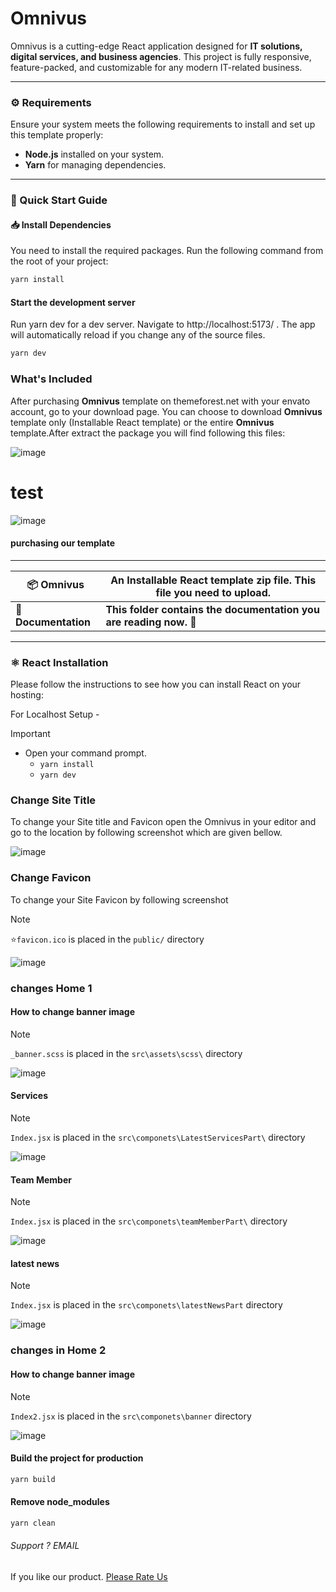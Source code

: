 

# Omnivus  

Omnivus is a cutting-edge React application designed for **IT solutions, digital services, and business agencies**. This project is fully responsive, feature-packed, and customizable for any modern IT-related business.  

---

### ⚙️ Requirements  

Ensure your system meets the following requirements to install and set up this template properly:  
- **Node.js** installed on your system.  
- **Yarn** for managing dependencies.  

---

### 🚀 Quick Start Guide  

#### 📥 Install Dependencies  

You need to install the required packages. Run the following command from the root of your project:  
```bash
yarn install
```

#### Start the development server

Run yarn dev for a dev server. Navigate to http://localhost:5173/ . The app will automatically reload if you change any of the source files. 
```bash
yarn dev
```

### What's Included
After purchasing __Omnivus__ template on themeforest.net with your envato account, go to your download page. You can choose to download __Omnivus__ template only (Installable React template) or the entire __Omnivus__ template.After extract the package you will find following this files: 

![image](./main.png)
# test

![image](./fils.png)


#### purchasing our template
---

| 📦 **Omnivus**          | **An Installable React template zip file.** This file you need to upload.    |
|--------------------------|-----------------------------------------------------------------------------|
| 📄 **Documentation**     | **This folder contains the documentation you are reading now.** 🙂         |

---

### ⚛️ React Installation  
Please follow the instructions to see how you can install React on your hosting: 

 For Localhost Setup -
> [!IMPORTANT]
> 
> - Open your command prompt.
>   - `yarn install`
>   - `yarn dev`



### Change Site Title

To change your Site title and Favicon open the Omnivus in your editor and go to the location by following screenshot which are given bellow.

![image](./title.png)

### Change Favicon

To change your Site Favicon by following screenshot
> [!NOTE]  
> ⭐`favicon.ico` is placed in the `public/` directory

![image](./icon.png)



### changes Home 1 
#### How to change banner image

> [!NOTE]  
> `_banner.scss` is placed in the `src\assets\scss\` directory

![image](./banner-imgs.png)


#### Services

> [!NOTE]  
> `Index.jsx` is placed in the `src\componets\LatestServicesPart\` directory

![image](./service.png)


#### Team Member

> [!NOTE]  
> `Index.jsx` is placed in the `src\componets\teamMemberPart\` directory

![image](./team-member.png)


#### latest news

> [!NOTE]  
> `Index.jsx` is placed in the `src\componets\latestNewsPart` directory

![image](./news-blog.png)



### changes in Home 2

#### How to change banner image

> [!NOTE]  
> `Index2.jsx` is placed in the `src\componets\banner` directory

![image](./banner-img-2.png)




#### Build the project for production

```bash
yarn build
```

#### Remove node_modules

```bash
yarn clean
```

###### Support ? _EMAIL_

If you like our product. [Please Rate Us](https://themeforest.net/user/ducor)
